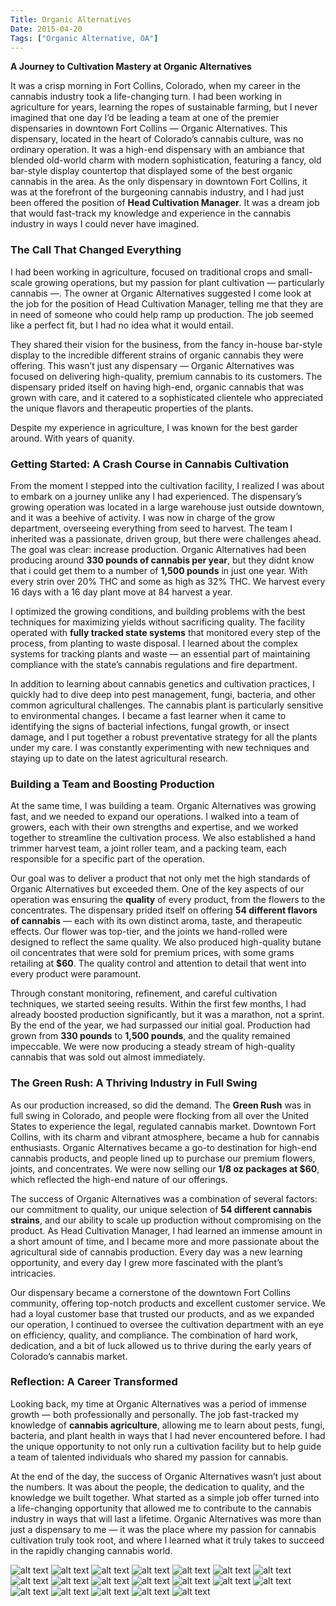 ```yaml
---
Title: Organic Alternatives
Date: 2015-04-20
Tags: ["Organic Alternative, OA"]
---
```


**A Journey to Cultivation Mastery at Organic Alternatives**

It was a crisp morning in Fort Collins, Colorado, when my career in the cannabis industry took a life-changing turn. I had been working in agriculture for years, learning the ropes of sustainable farming, but I never imagined that one day I’d be leading a team at one of the premier dispensaries in downtown Fort Collins — Organic Alternatives. This dispensary, located in the heart of Colorado’s cannabis culture, was no ordinary operation. It was a high-end dispensary with an ambiance that blended old-world charm with modern sophistication, featuring a fancy, old bar-style display countertop that displayed some of the best organic cannabis in the area. As the only dispensary in downtown Fort Collins, it was at the forefront of the burgeoning cannabis industry, and I had just been offered the position of **Head Cultivation Manager**. It was a dream job that would fast-track my knowledge and experience in the cannabis industry in ways I could never have imagined.

### **The Call That Changed Everything**

 I had been working in agriculture, focused on traditional crops and small-scale growing operations, but my passion for plant cultivation — particularly cannabis —. The owner at Organic Alternatives suggested I come look at the job for the position of Head Cultivation Manager, telling me that they are in need of someone who could help ramp up production. The job seemed like a perfect fit, but I had no idea what it would entail.

 They shared their vision for the business, from the fancy in-house bar-style display to the incredible different strains of organic cannabis they were offering. This wasn’t just any dispensary — Organic Alternatives was focused on delivering high-quality, premium cannabis to its customers. The dispensary prided itself on having high-end, organic cannabis that was grown with care, and it catered to a sophisticated clientele who appreciated the unique flavors and therapeutic properties of the plants.

Despite my experience in agriculture, I was known for the best garder around. With years of quanity. 

### **Getting Started: A Crash Course in Cannabis Cultivation**

From the moment I stepped into the cultivation facility, I realized I was about to embark on a journey unlike any I had experienced. The dispensary’s growing operation was located in a large warehouse just outside downtown, and it was a beehive of activity. I was now in charge of the grow department, overseeing everything from seed to harvest. The team I inherited was a passionate, driven group, but there were challenges ahead. The goal was clear: increase production. Organic Alternatives had been producing around **330 pounds of cannabis per year**, but they didnt know that i could get them to a number of **1,500 pounds** in just one year. With every strin over 20% THC and some as high as 32% THC. We harvest every 16 days with a 16 day plant move at 84 harvest a year.

I optimized the growing conditions, and building problems with the best techniques for maximizing yields without sacrificing quality. The facility operated with **fully tracked state systems** that monitored every step of the process, from planting to waste disposal. I learned about the complex systems for tracking plants and waste — an essential part of maintaining compliance with the state’s cannabis regulations and fire department.

In addition to learning about cannabis genetics and cultivation practices, I quickly had to dive deep into pest management, fungi, bacteria, and other common agricultural challenges. The cannabis plant is particularly sensitive to environmental changes. I became a fast learner when it came to identifying the signs of bacterial infections, fungal growth, or insect damage, and I put together a robust preventative strategy for all the plants under my care. I was constantly experimenting with new techniques and staying up to date on the latest agricultural research.

### **Building a Team and Boosting Production**

At the same time, I was building a team. Organic Alternatives was growing fast, and we needed to expand our operations. I walked into a team of growers, each with their own strengths and expertise, and we worked together to streamline the cultivation process. We also established a hand trimmer harvest team, a joint roller team, and a packing team, each responsible for a specific part of the operation.

Our goal was to deliver a product that not only met the high standards of Organic Alternatives but exceeded them. One of the key aspects of our operation was ensuring the **quality** of every product, from the flowers to the concentrates. The dispensary prided itself on offering **54 different flavors of cannabis** — each with its own distinct aroma, taste, and therapeutic effects. Our flower was top-tier, and the joints we hand-rolled were designed to reflect the same quality. We also produced high-quality butane oil concentrates that were sold for premium prices, with some grams retailing at **$60**. The quality control and attention to detail that went into every product were paramount.

Through constant monitoring, refinement, and careful cultivation techniques, we started seeing results. Within the first few months, I had already boosted production significantly, but it was a marathon, not a sprint. By the end of the year, we had surpassed our initial goal. Production had grown from **330 pounds** to **1,500 pounds**, and the quality remained impeccable. We were now producing a steady stream of high-quality cannabis that was sold out almost immediately.

### **The Green Rush: A Thriving Industry in Full Swing**

As our production increased, so did the demand. The **Green Rush** was in full swing in Colorado, and people were flocking from all over the United States to experience the legal, regulated cannabis market. Downtown Fort Collins, with its charm and vibrant atmosphere, became a hub for cannabis enthusiasts. Organic Alternatives became a go-to destination for high-end cannabis products, and people lined up to purchase our premium flowers, joints, and concentrates. We were now selling our **1/8 oz packages at $60**, which reflected the high-end nature of our offerings.

The success of Organic Alternatives was a combination of several factors: our commitment to quality, our unique selection of **54 different cannabis strains**, and our ability to scale up production without compromising on the product. As Head Cultivation Manager, I had learned an immense amount in a short amount of time, and I became more and more passionate about the agricultural side of cannabis production. Every day was a new learning opportunity, and every day I grew more fascinated with the plant’s intricacies.

Our dispensary became a cornerstone of the downtown Fort Collins community, offering top-notch products and excellent customer service. We had a loyal customer base that trusted our products, and as we expanded our operation, I continued to oversee the cultivation department with an eye on efficiency, quality, and compliance. The combination of hard work, dedication, and a bit of luck allowed us to thrive during the early years of Colorado’s cannabis market.

### **Reflection: A Career Transformed**

Looking back, my time at Organic Alternatives was a period of immense growth — both professionally and personally. The job fast-tracked my knowledge of **cannabis agriculture**, allowing me to learn about pests, fungi, bacteria, and plant health in ways that I had never encountered before. I had the unique opportunity to not only run a cultivation facility but to help guide a team of talented individuals who shared my passion for cannabis.

At the end of the day, the success of Organic Alternatives wasn’t just about the numbers. It was about the people, the dedication to quality, and the knowledge we built together. What started as a simple job offer turned into a life-changing opportunity that allowed me to contribute to the cannabis industry in ways that will last a lifetime. Organic Alternatives was more than just a dispensary to me — it was the place where my passion for cannabis cultivation truly took root, and where I learned what it truly takes to succeed in the rapidly changing cannabis world.

![alt text](IMG_1539.JPEG)
![alt text](IMG_1564.JPEG)
![alt text](IMG_1565.JPEG)
![alt text](IMG_1601.JPEG)
![alt text](IMG_1608.JPEG)
![alt text](IMG_1616.JPEG)
![alt text](IMG_1699.JPEG)
![alt text](IMG_1703.JPEG)
![alt text](IMG_1715.JPEG)
![alt text](IMG_1729.JPEG)
![alt text](IMG_1776.JPEG)
![alt text](IMG_1788.JPEG)
![alt text](IMG_1824.JPEG)
![alt text](IMG_1964.JPEG)
![alt text](IMG_1981.JPEG)
![alt text](IMG_2050.JPEG)
![alt text](IMG_2070.JPEG)
![alt text](IMG_2072.JPEG)
![alt text](IMG_2145.JPEG)

